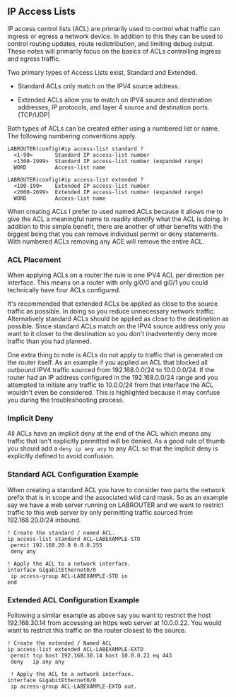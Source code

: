 ## IP Access Lists

IP access control lists (ACL) are primarily used to control what traffic can ingress or egress a network device. In addition to this they can be used to control routing updates, route redistribution, and limiting debug output. These notes will primarily focus on the basics of ACLs controlling ingress and egress traffic. 

Two primary types of Access Lists exist, Standard and Extended. 

* Standard ACLs only match on the IPV4 source address. 

* Extended ACLs allow you to match on IPV4 source and destination addresses, IP protocols, and layer 4 source and destination ports. (TCP/UDP)

Both types of ACLs can be created either using a numbered list or name. The following numbering conventions apply.

```
LABROUTER(config)#ip access-list standard ?
  <1-99>       Standard IP access-list number
  <1300-1999>  Standard IP access-list number (expanded range)
  WORD         Access-list name

LABROUTER(config)#ip access-list extended ?
  <100-199>    Extended IP access-list number
  <2000-2699>  Extended IP access-list number (expanded range)
  WORD         Access-list name
```

When creating ACLs I prefer to used named ACLs because it allows me to give the ACL a meaningful name to readily identify what the ACL is doing. In addition to this simple benefit, there are another of other benefits with the biggest being that you can remove individual permit or deny statements. With numbered ACLs removing any ACE will remove the entire ACL. 

### ACL Placement

When applying ACLs on a router the rule is one IPV4 ACL per direction per interface. This means on a router with only gi0/0 and gi0/1 you could technically have four ACLs configured. 

It's recommended that extended ACLs be applied as close to the source traffic as possible. In doing so you reduce unnecessary network traffic. Alternatively standard ACLs should be applied as close to the destination as possible. Since standard ACLs match on the IPV4 source address only you want to it closer to the destination so you don't inadvertently deny more traffic than you had planned. 

One extra thing to note is ACLs do not apply to traffic that is generated on the router itself. As an example if you applied an ACL that blocked all outbound IPV4 traffic sourced from 192.168.0.0/24 to 10.0.0.0/24. If the router had an IP address configured in the 192.168.0.0/24 range and you attempted to initiate any traffic to 10.0.0/24 from that interface the ACL wouldn't even be considered. This is highlighted because it may confuse you during the troubleshooting process. 

### Implicit Deny

All ACLs have an implicit deny at the end of the ACL which means any traffic that isn't explicitly permitted will be denied. As a good rule of thumb you should add a `deny ip any any` to any ACL so that the implicit deny is explicitly defined to avoid confusion. 

### Standard ACL Configuration Example

When creating a standard ACL you have to consider two parts the network prefix that is in scope and the associated wild card mask. So as an example say we have a web server running on LABROUTER and we want to restrict traffic to this web server by only permitting traffic sourced from 192.168.20.0/24 inbound.

```
! Create the standard / named ACL.
ip access-list standard ACL-LABEXAMPLE-STD
 permit 192.168.20.0 0.0.0.255
 deny any

! Apply the ACL to a network interface. 
interface GigabitEthernet0/0
 ip access-group ACL-LABEXAMPLE-STD in
end
```
 
### Extended ACL Configuration Example

Following a similar example as above say you want to restrict the host 192.168.30.14 from accessing an https web server at 10.0.0.22. You would want to restrict this traffic on the router closest to the source. 

```
! Create the extended / Named ACL
ip access-list extended ACL-LABEXAMPLE-EXTD
 permit tcp host 192.168.30.14 host 10.0.0.22 eq 443
 deny   ip any any

 ! Apply the ACL to a network interface.
interface GigabitEthernet0/0
 ip access-group ACL-LABEXAMPLE-EXTD out.
 ```


